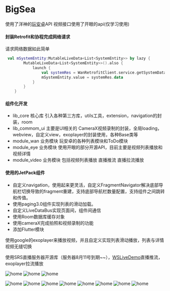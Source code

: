 # BigSea

使用了洋神的[玩安卓](https://www.wanandroid.com/)API
视频接口使用了开眼的api(仅学习使用)

#### 封装Retrofit和协程完成网络请求
请求网络数据如此简单
```kotlin
 val mSystemEntity:MutableLiveData<List<SystemEntity>> by lazy {
        MutableLiveData<List<SystemEntity>>().also {
            launch {
                val systemRes = WanRetrofitClient.service.getSystemData()
                mSystemEntity.value = systemRes.data
            }
        }
    }
```

#### 组件化开发
- lib_core  核心库 引入各种第三方库，utils工具，extension，navigation的封装，room
- lib_commom_ui 主要是UI相关的 CameraX视频录制的封装，全局loading，webview，自定义view，exoplayer的封装使用，各种Base类等
- module_wan  业务模块 玩安卓的各种列表模块和ToDo模块
- module_eye  业务模块 使用开眼的部分开源API，目前主要是视频列表播放和视频详情
- module_video 业务模块 包括视频列表播放  直播推流  直播拉流播放

#### 使用的JetPack组件

- 自定义navigation，使用起来更灵活，自定义FragmentNavigator解决底部导航栏切换导致的fragment重建，支持底部导航栏数量配置，支持组件之间跳转和传值。
- 使用paging3.0组件实现列表的滑动加载。
- 自定义LiveDataBus实现页面间，组件间通信
- 使用Room数据库缓存对象
- 使用cameraX完成拍照和视频录制的功能
- 添加Flutter模块

使用google的exoplayer来播放视频，并且自定义实现列表滑动播放，列表与详情视频无缝切换

使用SRS直播服务器开源库（服务器8月11号到期~~），[WSLiveDemo](https://github.com/WangShuo1143368701/WSLiveDemo)直播推流，exoplayer拉流播放

![home](https://raw.githubusercontent.com/chsmy/BigSea/master/screenshot/home_page.png)
![home](https://raw.githubusercontent.com/chsmy/BigSea/master/screenshot/bigsea_1.gif)
![home](https://raw.githubusercontent.com/chsmy/BigSea/master/screenshot/bigsea_2.png)

![home](https://raw.githubusercontent.com/chsmy/BigSea/master/screenshot/bigsea_3.png)
![home](https://raw.githubusercontent.com/chsmy/BigSea/master/screenshot/bigsea_4.png)
![home](https://raw.githubusercontent.com/chsmy/BigSea/master/screenshot/bigsea_5.png)
![home](https://raw.githubusercontent.com/chsmy/BigSea/master/screenshot/bigsea_6.png)
![home](https://raw.githubusercontent.com/chsmy/BigSea/master/screenshot/bigsea_7.png)
![home](https://raw.githubusercontent.com/chsmy/BigSea/master/screenshot/bigsea_8.png)
![home](https://raw.githubusercontent.com/chsmy/BigSea/master/screenshot/bigsea_9.png)
![home](https://raw.githubusercontent.com/chsmy/BigSea/master/screenshot/bigsea_take.png)
